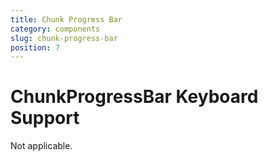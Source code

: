 ```yaml
---
title: Chunk Progress Bar
category: components
slug: chunk-progress-bar
position: 7
---
```

# ChunkProgressBar Keyboard Support

Not applicable.
